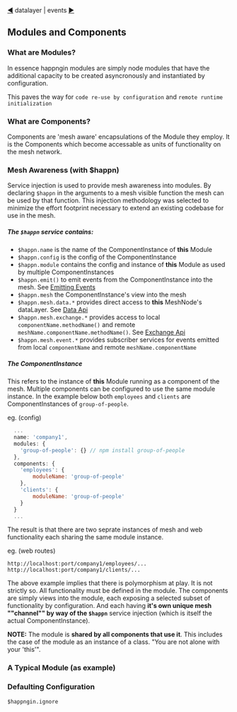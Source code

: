 [&#9664;](endpoints.md) datalayer | events [&#9654;](events.md)

## Modules and Components

### What are Modules?

In essence happngin modules are simply node modules that have the additional capacity to be created asyncronously and instantiated by configuration.

This paves the way for `code re-use by configuration` and `remote runtime initialization`

### What are Components?

Components are 'mesh aware' encapsulations of the Module they employ. It is the Components which become accessable as units of functionality on the mesh network.

### Mesh Awareness (with $happn)

Service injection is used to provide mesh awareness into modules. By declaring `$happn` in the arguments to a mesh visible function the mesh can be used by that function. This injection methodology was selected to minimize the effort footprint necessary to extend an existing codebase for use in the mesh.

##### The `$happn` service contains:

* `$happn.name` is the name of the ComponentInstance of __this__ Module
* `$happn.config` is the config of the ComponentInstance
* `$happn.module` contains the config and instance of __this__ Module as used by multiple ComponentInstances
* `$happn.emit()` to emit events from the ComponentInstance into the mesh. See [Emitting Events](events.md#emitting-events)
* `$happn.mesh` the ComponentInstance's view into the mesh
* `$happn.mesh.data.*` provides direct access to __this__ MeshNode's dataLayer. See [Data Api](data.md)
* `$happn.mesh.exchange.*` provides access to local `componentName.methodName()` and remote `meshName.componentName.methodName()`. See [Exchange Api](exchange.md)
* `$happn.mesh.event.*` provides subscriber services for events emitted from local `componentName` and remote `meshName.componentName`


##### The ComponentInstance

This refers to the instance of __this__ Module running as a component of the mesh. Multiple components can be configured to use the same module instance. In the example below both `employees` and `clients` are ComponentInstances of `group-of-people`.

eg. (config)

```javascript
  ...
  name: 'company1',
  modules: {
    'group-of-people': {} // npm install group-of-people
  },
  components: {
    'employees': {
        moduleName: 'group-of-people'
    },
    'clients': {
        moduleName: 'group-of-people'
    }
  }
  ...
```

The result is that there are two seprate instances of mesh and web functionality each sharing the same module instance.

eg. (web routes)

`http://localhost:port/company1/employees/...`<br/>
`http://localhost:port/company1/clients/...`

The above example implies that there is polymorphism at play. It is not strictly so. All functionality must be defined in the module. The components are simply views into the module, each exposing a selected subset of functionality by configuration. And each having __it's own unique mesh ""channel"" by way of the `$happn`__ service injection (which is itself the actual ComponentInstance).

__NOTE:__ The module is __shared by all components that use it__. This includes the case of the module as an instance of a class. "You are not alone with your 'this'".

### A Typical Module (as example)






### Defaulting Configuration

`$happngin.ignore`

